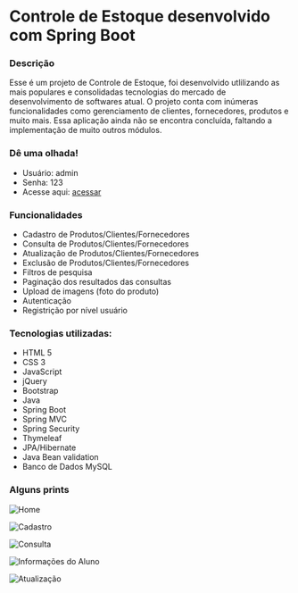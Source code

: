 # Controle de Estoque desenvolvido com Spring Boot 

### Descrição
Esse é um projeto de Controle de Estoque, foi desenvolvido utlilizando as mais populares e consolidadas tecnologias do mercado de desenvolvimento de softwares atual. O projeto conta com inúmeras funcionalidades como gerenciamento de clientes, fornecedores, produtos e muito mais. Essa aplicação ainda não se encontra concluída, faltando a implementação de muito outros módulos.

### Dê uma olhada!
- Usuário: admin
- Senha: 123
- Acesse aqui: [acessar](https://controleestoquespring.herokuapp.com/)

### Funcionalidades
- Cadastro de Produtos/Clientes/Fornecedores
- Consulta de Produtos/Clientes/Fornecedores
- Atualização de Produtos/Clientes/Fornecedores
- Exclusão de Produtos/Clientes/Fornecedores
- Filtros de pesquisa
- Paginação dos resultados das consultas
- Upload de imagens (foto do produto)
- Autenticação 
- Registrição por nível usuário

### Tecnologias utilizadas: 
- HTML 5
- CSS 3
- JavaScript
- jQuery
- Bootstrap
- Java
- Spring Boot
- Spring MVC
- Spring Security
- Thymeleaf
- JPA/Hibernate
- Java Bean validation
- Banco de Dados MySQL

### Alguns prints
![Home](https://user-images.githubusercontent.com/16671438/152072929-41402ad7-b65d-453c-bc9d-018dc29ebf5f.jpg)

![Cadastro](https://user-images.githubusercontent.com/16671438/152072989-ba6686a3-9f1e-497c-adca-0c4ff9a1d02b.jpg)

![Consulta](https://user-images.githubusercontent.com/16671438/152073087-0033bb1c-09ff-41f0-8330-45c5adbb1410.jpg)

![Informações do Aluno](https://user-images.githubusercontent.com/16671438/152073150-4c6e54b0-7aa4-4cee-b6ab-2a75375da412.jpg)

![Atualização](https://user-images.githubusercontent.com/16671438/152073179-4319ee51-b43c-4dff-9126-1dd8186a4397.jpg)
